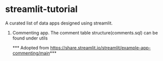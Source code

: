 # streamlit-tutorial

A curated list of data apps designed using streamlit.

1. Commenting app. 
   The comment table structure(comments.sql)  can be found  under utils
   
   
   
   
   
   ***  Adopted from https://share.streamlit.io/streamlit/example-app-commenting/main***
